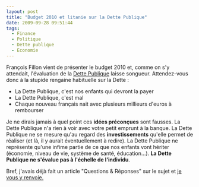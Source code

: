 ```yaml
---
layout: post
title: "Budget 2010 et litanie sur la Dette Publique"
date: 2009-09-28 09:51:44
tags:
  - Finance
  - Politique
  - Dette publique
  - Economie
---
```


François Fillon vient de présenter le budget 2010 et, comme on s'y attendait, l'évaluation de la [Dette Publique](/blog/dette-publique/) laisse songueur. Attendez-vous donc à la stupide rengaine habituelle sur la Dette&nbsp;:

*   La Dette Publique, c'est nos enfants qui devront la payer
*   La Dette Publique, c'est mal
*   Chaque nouveau français nait avec plusieurs millieurs d'euros à rembourser

Je ne dirais jamais à quel point ces **idées préconçues** sont fausses. La Dette Publique n'a rien à voir avec votre petit emprunt à la banque. La Dette Publique ne se mesure qu'au regard des **investissements** qu'elle permet de réaliser (et là, il y aurait éventuellement à redire). La Dette Publique ne représente qu'une infime partie de ce que nos enfants vont hériter (économie, niveau de vie, système de santé, éducation&#8230;). **La Dette Publique ne s'évalue pas à l'échelle de l'individu**.

Bref, j'avais déjà fait un article "Questions &amp; Réponses" sur le sujet et [je vous y renvoie.](/blog/dette-publique/)
